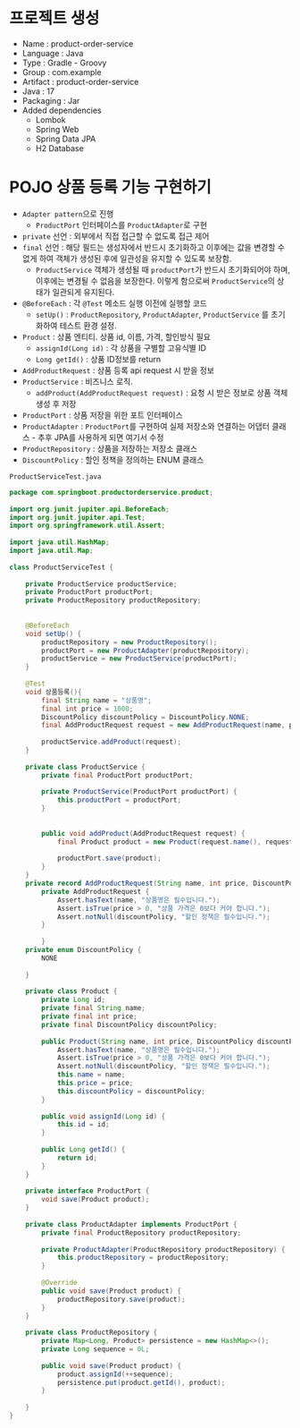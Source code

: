 # 프로젝트 생성
- Name : product-order-service
- Language : Java
- Type : Gradle - Groovy
- Group : com.example
- Artifact : product-order-service
- Java : 17
- Packaging : Jar
- Added dependencies
	- Lombok
	- Spring Web
	- Spring Data JPA
	- H2 Database


# POJO 상품 등록 기능 구현하기
- `Adapter pattern`으로 진행
	- `ProductPort` 인터페이스를 `ProductAdapter`로 구현
- `private` 선언 : 외부에서 직접 접근할 수 없도록 접근 제어 
- `final` 선언 : 해당 필드는 생성자에서 반드시 초기화하고 이후에는 값을 변경할 수 없게 하여 객체가 생성된 후에 일관성을 유지할 수 있도록 보장함. 
	- `ProductService` 객체가 생성될 때  `productPort`가 반드시 초기화되어야 하며, 이후에는 변경될 수 없음을 보장한다. 이렇게 함으로써 `ProductService`의 상태가 일관되게 유지된다.
- `@BeforeEach` : 각 `@Test` 메소드 실행 이전에 실행할 코드
	- `setUp()` : `ProductRepository`, `ProductAdapter`, `ProductService` 를 초기화하여 테스트 환경 설정.
- `Product` : 상품 엔티티. 상품 id, 이름, 가격, 할인방식 필요
	- `assignId(Long id)` : 각 상품을 구별할 고유식별 ID
	- `Long getId()` : 상품 ID정보를 return
- `AddProductRequest` : 상품 등록 api request 시 받을 정보
- `ProductService` : 비즈니스 로직. 
	- `addProduct(AddProductRequest request)` : 요청 시 받은 정보로 상품 객체 생성 후 저장
- `ProductPort` : 상품 저장을 위한 포트 인터페이스
- `ProductAdapter` : `ProductPort`를 구현하여 실제 저장소와 연결하는 어댑터 클래스 - 추후 JPA를 사용하게 되면 여기서 수정
- `ProductRepository` : 상품을 저장하는 저장소 클래스
- `DiscountPolicy` : 할인 정책을 정의하는 ENUM 클래스


`ProductServiceTest.java`
```java
package com.springboot.productorderservice.product;  
  
import org.junit.jupiter.api.BeforeEach;  
import org.junit.jupiter.api.Test;  
import org.springframework.util.Assert;  
  
import java.util.HashMap;  
import java.util.Map;  
  
class ProductServiceTest {  
  
    private ProductService productService;  
    private ProductPort productPort;  
    private ProductRepository productRepository;  
  
  
    @BeforeEach  
    void setUp() {  
        productRepository = new ProductRepository();  
        productPort = new ProductAdapter(productRepository);  
        productService = new ProductService(productPort);  
    }  
  
    @Test  
    void 상품등록(){  
        final String name = "상품명";  
        final int price = 1000;  
        DiscountPolicy discountPolicy = DiscountPolicy.NONE;  
        final AddProductRequest request = new AddProductRequest(name, price, discountPolicy);  
  
        productService.addProduct(request);  
    }  
  
    private class ProductService {  
        private final ProductPort productPort;  
  
        private ProductService(ProductPort productPort) {  
            this.productPort = productPort;  
        }  
  
  
        public void addProduct(AddProductRequest request) {  
            final Product product = new Product(request.name(), request.price(), request.discountPolicy());  
  
            productPort.save(product);  
        }  
    }  
    private record AddProductRequest(String name, int price, DiscountPolicy discountPolicy) {  
        private AddProductRequest {  
            Assert.hasText(name, "상품명은 필수입니다.");  
            Assert.isTrue(price > 0, "상품 가격은 0보다 커야 합니다.");  
            Assert.notNull(discountPolicy, "할인 정책은 필수입니다.");  
        }  
  
        }  
    private enum DiscountPolicy {  
        NONE  
  
    }  
  
    private class Product {  
        private Long id;  
        private final String name;  
        private final int price;  
        private final DiscountPolicy discountPolicy;  
  
        public Product(String name, int price, DiscountPolicy discountPolicy) {  
            Assert.hasText(name, "상품명은 필수입니다.");  
            Assert.isTrue(price > 0, "상품 가격은 0보다 커야 합니다.");  
            Assert.notNull(discountPolicy, "할인 정책은 필수입니다.");  
            this.name = name;  
            this.price = price;  
            this.discountPolicy = discountPolicy;  
        }  
  
        public void assignId(Long id) {  
            this.id = id;  
        }  
  
        public Long getId() {  
            return id;  
        }  
    }  
  
    private interface ProductPort {  
        void save(Product product);  
    }  
  
    private class ProductAdapter implements ProductPort {  
        private final ProductRepository productRepository;  
  
        private ProductAdapter(ProductRepository productRepository) {  
            this.productRepository = productRepository;  
        }  
  
        @Override  
        public void save(Product product) {  
            productRepository.save(product);  
        }  
    }  
  
    private class ProductRepository {  
        private Map<Long, Product> persistence = new HashMap<>();  
        private Long sequence = 0L;  
  
        public void save(Product product) {  
            product.assignId(++sequence);  
            persistence.put(product.getId(), product);  
        }  
  
    }  
}
```



















































































































































































































































































































































































































































































































































































































